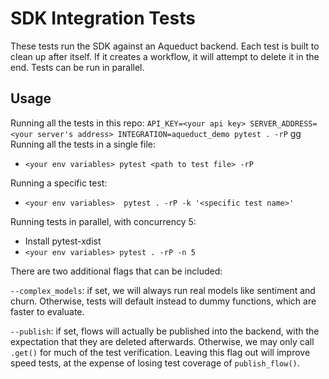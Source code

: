 # SDK Integration Tests

These tests run the SDK against an Aqueduct backend. Each test is built to clean up after itself. If it creates a workflow, it will attempt to delete it in the end. Tests can be run in parallel.

## Usage

Running all the tests in this repo:
`API_KEY=<your api key> SERVER_ADDRESS=<your server's address> INTEGRATION=aqueduct_demo pytest . -rP`
gg
Running all the tests in a single file:
- `<your env variables> pytest <path to test file> -rP`

Running a specific test:
- `<your env variables>  pytest . -rP -k '<specific test name>'`

Running tests in parallel, with concurrency 5:
- Install pytest-xdist
- `<your env variables> pytest . -rP -n 5`

There are two additional flags that can be included:

`--complex_models`: if set, we will always run real models like sentiment and churn. Otherwise, tests will default instead to dummy functions, which are faster to evaluate.

`--publish`: if set, flows will actually be published into the backend, with the expectation that they are deleted afterwards. Otherwise, we may only call `.get()` for much of the test verification. Leaving this flag out will improve speed tests, at the expense of losing test coverage of `publish_flow()`.
